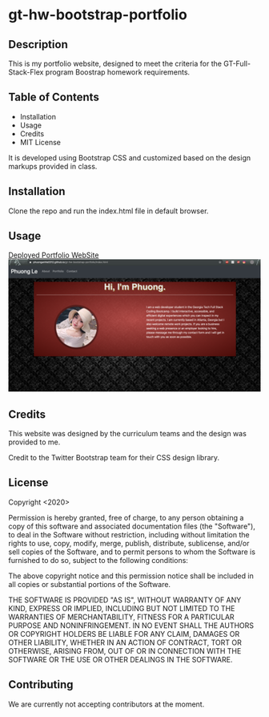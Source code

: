 # gt-hw-bootstrap-portfolio

## Description
This is my portfolio website, designed to meet the criteria for the GT-Full-Stack-Flex program Boostrap homework requirements.

## Table of Contents
* Installation
* Usage
* Credits
* MIT License

It is developed using Bootstrap CSS and customized based on the design markups provided in class.

## Installation
Clone the repo and run the index.html file in default browser.

## Usage
[Deployed Portfolio WebSite](https://phuonganhle0312.github.io/gt-hw-bootstrap-portfolio/index.html)
![Deployed Website](./assets/images/deployed.png "My Portfolio Website")


## Credits
This website was designed by the curriculum teams and the design was provided to me.

Credit to the Twitter Bootstrap team for their CSS design library.

## License
Copyright <2020> <Phuong D. Le>

Permission is hereby granted, free of charge, to any person obtaining a copy of this software and associated documentation files (the "Software"), to deal in the Software without restriction, including without limitation the rights to use, copy, modify, merge, publish, distribute, sublicense, and/or sell copies of the Software, and to permit persons to whom the Software is furnished to do so, subject to the following conditions:

The above copyright notice and this permission notice shall be included in all copies or substantial portions of the Software.

THE SOFTWARE IS PROVIDED "AS IS", WITHOUT WARRANTY OF ANY KIND, EXPRESS OR IMPLIED, INCLUDING BUT NOT LIMITED TO THE WARRANTIES OF MERCHANTABILITY, FITNESS FOR A PARTICULAR PURPOSE AND NONINFRINGEMENT. IN NO EVENT SHALL THE AUTHORS OR COPYRIGHT HOLDERS BE LIABLE FOR ANY CLAIM, DAMAGES OR OTHER LIABILITY, WHETHER IN AN ACTION OF CONTRACT, TORT OR OTHERWISE, ARISING FROM, OUT OF OR IN CONNECTION WITH THE SOFTWARE OR THE USE OR OTHER DEALINGS IN THE SOFTWARE.

## Contributing
We are currently not accepting contributors at the moment.